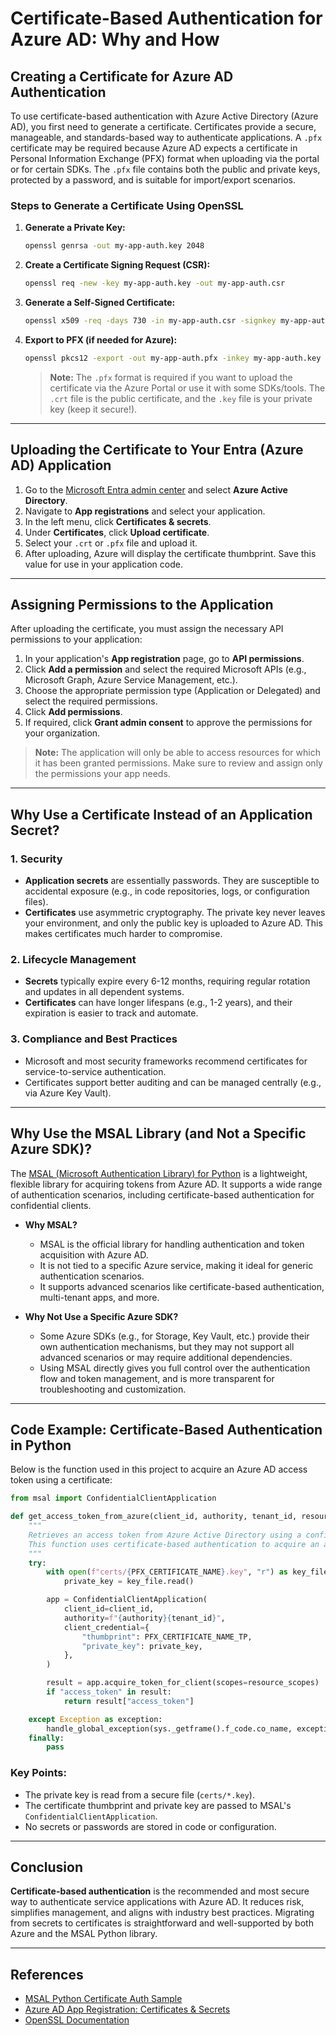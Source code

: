 <!-- Certificate Based Authentication for Azure AD -->

# Certificate-Based Authentication for Azure AD: Why and How

## Creating a Certificate for Azure AD Authentication

To use certificate-based authentication with Azure Active Directory (Azure AD), you first need to generate a certificate. Certificates provide a secure, manageable, and standards-based way to authenticate applications. A `.pfx` certificate may be required because Azure AD expects a certificate in Personal Information Exchange (PFX) format when uploading via the portal or for certain SDKs. The `.pfx` file contains both the public and private keys, protected by a password, and is suitable for import/export scenarios.

### Steps to Generate a Certificate Using OpenSSL

1. **Generate a Private Key:**
   ```sh
   openssl genrsa -out my-app-auth.key 2048
   ```
2. **Create a Certificate Signing Request (CSR):**
   ```sh
   openssl req -new -key my-app-auth.key -out my-app-auth.csr
   ```
3. **Generate a Self-Signed Certificate:**
   ```sh
   openssl x509 -req -days 730 -in my-app-auth.csr -signkey my-app-auth.key -out my-app-auth.crt
   ```
4. **Export to PFX (if needed for Azure):**
   ```sh
   openssl pkcs12 -export -out my-app-auth.pfx -inkey my-app-auth.key -in my-app-auth.crt
   ```
   > **Note:** The `.pfx` format is required if you want to upload the certificate via the Azure Portal or use it with some SDKs/tools. The `.crt` file is the public certificate, and the `.key` file is your private key (keep it secure!).

---

## Uploading the Certificate to Your Entra (Azure AD) Application

1. Go to the [Microsoft Entra admin center](https://entra.microsoft.com/) and select **Azure Active Directory**.
2. Navigate to **App registrations** and select your application.
3. In the left menu, click **Certificates & secrets**.
4. Under **Certificates**, click **Upload certificate**.
5. Select your `.crt` or `.pfx` file and upload it.
6. After uploading, Azure will display the certificate thumbprint. Save this value for use in your application code.

---

## Assigning Permissions to the Application

After uploading the certificate, you must assign the necessary API permissions to your application:

1. In your application's **App registration** page, go to **API permissions**.
2. Click **Add a permission** and select the required Microsoft APIs (e.g., Microsoft Graph, Azure Service Management, etc.).
3. Choose the appropriate permission type (Application or Delegated) and select the required permissions.
4. Click **Add permissions**.
5. If required, click **Grant admin consent** to approve the permissions for your organization.

> **Note:** The application will only be able to access resources for which it has been granted permissions. Make sure to review and assign only the permissions your app needs.

---

## Why Use a Certificate Instead of an Application Secret?

### 1. **Security**
- **Application secrets** are essentially passwords. They are susceptible to accidental exposure (e.g., in code repositories, logs, or configuration files).
- **Certificates** use asymmetric cryptography. The private key never leaves your environment, and only the public key is uploaded to Azure AD. This makes certificates much harder to compromise.

### 2. **Lifecycle Management**
- **Secrets** typically expire every 6-12 months, requiring regular rotation and updates in all dependent systems.
- **Certificates** can have longer lifespans (e.g., 1-2 years), and their expiration is easier to track and automate.

### 3. **Compliance and Best Practices**
- Microsoft and most security frameworks recommend certificates for service-to-service authentication.
- Certificates support better auditing and can be managed centrally (e.g., via Azure Key Vault).

---

## Why Use the MSAL Library (and Not a Specific Azure SDK)?

The [MSAL (Microsoft Authentication Library) for Python](https://github.com/AzureAD/microsoft-authentication-library-for-python) is a lightweight, flexible library for acquiring tokens from Azure AD. It supports a wide range of authentication scenarios, including certificate-based authentication for confidential clients.

- **Why MSAL?**
  - MSAL is the official library for handling authentication and token acquisition with Azure AD.
  - It is not tied to a specific Azure service, making it ideal for generic authentication scenarios.
  - It supports advanced scenarios like certificate-based authentication, multi-tenant apps, and more.

- **Why Not Use a Specific Azure SDK?**
  - Some Azure SDKs (e.g., for Storage, Key Vault, etc.) provide their own authentication mechanisms, but they may not support all advanced scenarios or may require additional dependencies.
  - Using MSAL directly gives you full control over the authentication flow and token management, and is more transparent for troubleshooting and customization.

---

## Code Example: Certificate-Based Authentication in Python

Below is the function used in this project to acquire an Azure AD access token using a certificate:

```python
from msal import ConfidentialClientApplication

def get_access_token_from_azure(client_id, authority, tenant_id, resource_scopes):
    """
    Retrieves an access token from Azure Active Directory using a confidential client application.
    This function uses certificate-based authentication to acquire an access token for the specified resource.
    """
    try:
        with open(f"certs/{PFX_CERTIFICATE_NAME}.key", "r") as key_file:
            private_key = key_file.read()

        app = ConfidentialClientApplication(
            client_id=client_id,
            authority=f"{authority}{tenant_id}",
            client_credential={
                "thumbprint": PFX_CERTIFICATE_NAME_TP,
                "private_key": private_key,
            },
        )

        result = app.acquire_token_for_client(scopes=resource_scopes)
        if "access_token" in result:
            return result["access_token"]

    except Exception as exception:
        handle_global_exception(sys._getframe().f_code.co_name, exception)
    finally:
        pass
```

### Key Points:
- The private key is read from a secure file (`certs/*.key`).
- The certificate thumbprint and private key are passed to MSAL's `ConfidentialClientApplication`.
- No secrets or passwords are stored in code or configuration.

---

## Conclusion

**Certificate-based authentication** is the recommended and most secure way to authenticate service applications with Azure AD. It reduces risk, simplifies management, and aligns with industry best practices. Migrating from secrets to certificates is straightforward and well-supported by both Azure and the MSAL Python library.

---

## References
- [MSAL Python Certificate Auth Sample](https://github.com/AzureAD/microsoft-authentication-library-for-python/tree/dev/sample)
- [Azure AD App Registration: Certificates & Secrets](https://learn.microsoft.com/en-us/azure/active-directory/develop/app-objects-and-service-principals)
- [OpenSSL Documentation](https://www.openssl.org/docs/)
